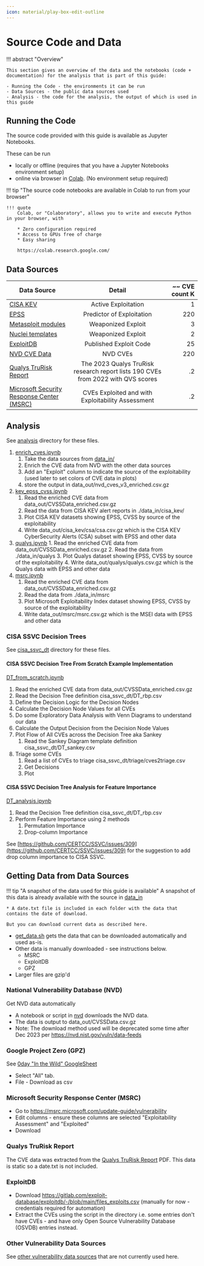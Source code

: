```yaml
---
icon: material/play-box-edit-outline
---
```

# Source Code and Data

!!! abstract "Overview"

    This section gives an overview of the data and the notebooks (code + documentation) for the analysis that is part of this guide:

    - Running the Code - the environments it can be run
    - Data Sources - the public data sources used
    - Analysis - the code for the analysis, the output of which is used in this guide


## Running the Code

The source code provided with this guide is available as Jupyter Notebooks.

These can be run 

* locally or offline (requires that you have a Jupyter Notebooks environment setup)
* online via browser in [Colab](https://colab.research.google.com/). (No environment setup required)

!!! tip "The source code notebooks are available in Colab to run from your browser"

    !!! quote
        Colab, or "Colaboratory", allows you to write and execute Python in your browser, with

        * Zero configuration required
        * Access to GPUs free of charge
        * Easy sharing

        https://colab.research.google.com/



## Data Sources

| Data Source |    Detail     | ~~ CVE count K | 
|-------------|:-------------:|---------------:|
| [CISA KEV](https://www.cisa.gov/known-exploited-vulnerabilities-catalog)    |  Active Exploitation|              1 | 
| [EPSS](https://www.first.org/epss/api)        |    Predictor of Exploitation   |        220 | 
| [Metasploit modules](https://github.com/rapid7/metasploit-framework)  | Weaponized Exploit |              3 | 
| [Nuclei templates](https://github.com/projectdiscovery/nuclei-templates)      |  Weaponized Exploit           |              2 | 
| [ExploitDB](https://gitlab.com/exploit-database/exploitdb)   |  Published Exploit Code             |            25 | 
| [NVD CVE Data](https://nvd.nist.gov/vuln/data-feeds) | NVD CVEs | 220| 
| [Qualys TruRisk Report](https://www.qualys.com/forms/tru-research-report/) | The 2023 Qualys TruRisk research report lists 190 CVEs from 2022 with QVS scores| .2| 
| [Microsoft Security Response Center (MSRC)](https://msrc.microsoft.com/update-guide/vulnerability) | CVEs Exploited and with Exploitability Assessment| .2| 




## Analysis
See [analysis](https://github.com/RiskBasedPrioritization/RiskBasedPrioritizationAnalysis/tree/main/analysis) directory for these files.

1. [enrich_cves.ipynb](https://github.com/RiskBasedPrioritization/RiskBasedPrioritizationAnalysis/blob/main/analysis/enrich_cves.ipynb) 
    1. Take the data sources from [data_in/](https://github.com/RiskBasedPrioritization/RiskBasedPrioritizationAnalysis/tree/main/data_in/) 
    2. Enrich the CVE data from NVD with the other data sources
    3. Add an "Exploit" column to indicate the source of the exploitability (used later to set colors of CVE data in plots)
    4. store the output in data_out/nvd_cves_v3_enriched.csv.gz
2. [kev_epss_cvss.ipynb](https://github.com/RiskBasedPrioritization/RiskBasedPrioritizationAnalysis/blob/main/analysis/cisa_kev_epss_cvss.ipynb)
      1. Read the enriched CVE data from data_out/CVSSData_enriched.csv.gz
      2. Read the data from CISA KEV alert reports in ./data_in/cisa_kev/
      3. Plot CISA KEV datasets showing EPSS, CVSS by source of the exploitability
      4. Write data_out/cisa_kev/csa/csa.csv.gz which is the CISA KEV CyberSecurity Alerts (CSA) subset with EPSS and other data
3. [qualys.ipynb](https://github.com/RiskBasedPrioritization/RiskBasedPrioritizationAnalysis/blob/main/analysis/qualys.ipynb)
       1. Read the enriched CVE data from data_out/CVSSData_enriched.csv.gz
       2. Read the data from ./data_in/qualys
       3. Plot Qualys dataset showing EPSS, CVSS by source of the exploitability
       4. Write data_out/qualys/qualys.csv.gz which is the Qualys data with EPSS and other data
 4. [msrc.ipynb](https://github.com/RiskBasedPrioritization/RiskBasedPrioritizationAnalysis/blob/main/analysis/msrc.ipynb)
       1. Read the enriched CVE data from data_out/CVSSData_enriched.csv.gz
       2. Read the data from ./data_in/msrc
       3. Plot Microsoft Exploitability Index dataset showing EPSS, CVSS by source of the exploitability
       4. Write data_out/msrc/msrc.csv.gz which is the MSEI data with EPSS and other data


### CISA SSVC Decision Trees
See [cisa_ssvc_dt](https://github.com/RiskBasedPrioritization/RiskBasedPrioritizationAnalysis/tree/main/cisa_ssvc_dt/) directory for these files.

#### CISA SSVC Decision Tree From Scratch Example Implementation

[DT_from_scratch.ipynb](https://github.com/RiskBasedPrioritization/RiskBasedPrioritizationAnalysis/tree/main/cisa_ssvc_dt/DT_from_scratch.ipynb) 

1. Read the enriched CVE data from data_out/CVSSData_enriched.csv.gz
2. Read the Decision Tree definition cisa_ssvc_dt/DT_rbp.csv
3. Define the Decision Logic for the Decision Nodes
4. Calculate the Decision Node Values for all CVEs
5. Do some Exploratory Data Analysis with Venn Diagrams to understand our data
6. Calculate the Output Decision from the Decision Node Values
7. Plot Flow of All CVEs across the Decision Tree aka Sankey
   1. Read the Sankey Diagram template definition cisa_ssvc_dt/DT_sankey.csv
8. Triage some CVEs
   1. Read a list of CVEs to triage cisa_ssvc_dt/triage/cves2triage.csv
   2. Get Decisions
   3. Plot 


#### CISA SSVC Decision Tree Analysis for Feature Importance

[DT_analysis.ipynb](https://github.com/RiskBasedPrioritization/RiskBasedPrioritizationAnalysis/tree/main/cisa_ssvc_dt/DT_analysis.ipynb) 

1. Read the Decision Tree definition cisa_ssvc_dt/DT_rbp.csv
2. Perform Feature Importance using 2 methods
   1. Permutation Importance 
   2. Drop-column Importance
   
See [https://github.com/CERTCC/SSVC/issues/309](https://github.com/CERTCC/SSVC/issues/309) for the suggestion to add drop column importance to CISA SSVC.






## Getting Data from Data Sources

!!! tip "A snapshot of the data used for this guide is available"
    A snapshot of this data is already available with the source in [data_in](https://github.com/RiskBasedPrioritization/RiskBasedPrioritizationAnalysis/tree/main/data_in)

    * A date.txt file is included in each folder with the data that contains the date of download.

    But you can download current data as described here. 

* [get_data.sh](https://github.com/RiskBasedPrioritization/RiskBasedPrioritizationAnalysis/tree/main/data/get_data.sh) gets the data that can be downloaded automatically and used as-is.
* Other data is manually downloaded - see instructions below.
    * MSRC
    * ExploitDB
    * GPZ
* Larger files are gzip'd

### National Vulnerability Database (NVD)
Get NVD data automatically

* A notebook or script in [nvd](https://github.com/RiskBasedPrioritization/RiskBasedPrioritizationAnalysis/tree/main/data_in/nvd) downloads the NVD data.
* The data is output to data_out/CVSSData.csv.gz
* Note: The download method used will be deprecated some time after Dec 2023 per https://nvd.nist.gov/vuln/data-feeds


### Google Project Zero (GPZ)
See [0day "In the Wild" GoogleSheet](https://docs.google.com/spreadsheets/d/1lkNJ0uQwbeC1ZTRrxdtuPLCIl7mlUreoKfSIgajnSyY/edit#gid=1190662839) 

* Select "All" tab.
* File - Download as csv

### Microsoft Security Response Center (MSRC) 
* Go to https://msrc.microsoft.com/update-guide/vulnerability
* Edit columns - ensure these columns are selected "Exploitability Assessment" and "Exploited"
* Download

### Qualys TruRisk Report
The CVE data was extracted from the [Qualys TruRisk Report](https://www.qualys.com/forms/tru-research-report/) PDF.
This data is static so a date.txt is not included.

### ExploitDB
* Download https://gitlab.com/exploit-database/exploitdb/-/blob/main/files_exploits.csv (manually for now - credentials required for automation)
* Extract the CVEs using the script in the directory i.e. some entries don't have CVEs - and have only Open Source Vulnerability Database (OSVDB) entries instead.


### Other Vulnerability Data Sources 

See [other vulnerability data sources](../risk/Data_Sources.md#other-vulnerability-data-sources) that are not currently used here.

